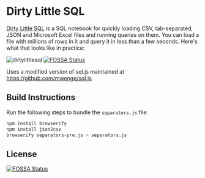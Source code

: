 # Dirty Little SQL
[Dirty Little SQL](https://dirtylittlesql.com) is a SQL notebook for quickly loading CSV, tab-separated, JSON and Microsoft Excel files and running queries on them. You can load
a file with millions of rows in it and query it in less than a few seconds. Here's what that looks like in practice:

![dirtylittlesql](https://user-images.githubusercontent.com/58846/136707932-a3a4f944-c6b7-4f56-9bd9-26741c42b9af.gif)
[![FOSSA Status](https://app.fossa.com/api/projects/git%2Bgithub.com%2Fmwenge%2Fdirtylittlesql.com.svg?type=shield)](https://app.fossa.com/projects/git%2Bgithub.com%2Fmwenge%2Fdirtylittlesql.com?ref=badge_shield)


Uses a modified version of sql.js maintained at https://github.com/mwenge/sql.js

## Build Instructions

Run the following steps to bundle the `separators.js` file:

```sh
npm install browserify
npm install json2csv
browserify separators-pre.js > separators.js
```


## License
[![FOSSA Status](https://app.fossa.com/api/projects/git%2Bgithub.com%2Fmwenge%2Fdirtylittlesql.com.svg?type=large)](https://app.fossa.com/projects/git%2Bgithub.com%2Fmwenge%2Fdirtylittlesql.com?ref=badge_large)